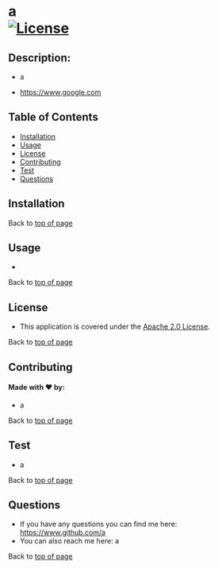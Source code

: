
# a <br>[![License](https://img.shields.io/badge/License-Apache_2.0-blue.svg)](https://opensource.org/licenses/Apache-2.0)


## Description: 

* a



* <a href='https://www.google.com'>https://www.google.com</a>

## Table of Contents

- [Installation](#installation)
- [Usage](#usage)
- [License](#license)
- [Contributing](#contributing)
- [Test](#test)
- [Questions](#questions)

## Installation





Back to [top of page](# )

## Usage

* 



Back to [top of page](# )

## License

* This application is covered under the <a href='https://opensource.org/licenses/Apache-2.0'>Apache 2.0 License</a>.

Back to [top of page](# )


## Contributing

#### Made with ❤️ by:

* a



Back to [top of page](# )

## Test

* a



Back to [top of page](# )

## Questions

* If you have any questions you can find me here: <https://www.github.com/a>
* You can also reach me here: a

Back to [top of page](# )

    
